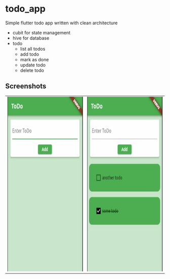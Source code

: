 # todo_app
Simple flutter todo app written with clean architecture
  - cubit for state management
  - hive for database
  - todo 
    - list all todos
    - add todo
    - mark as done
    - update todo
    - delete todo

## Screenshots 
<table>
  <tr>
    <td><img src="screenshots/screen1.png" width=318  height=552></td>
    <td><img src="screenshots/screen2.png" width=318  height=552></td>
     </tr>
 </table>
